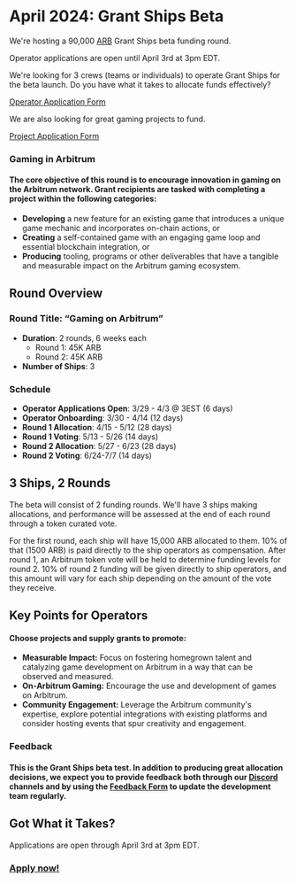 # April 2024: Grant Ships Beta

We're hosting a 90,000 [ARB](https://www.coinbase.com/price/arbitrum) Grant Ships beta funding round.

Operator applications are open until April 3rd at 3pm EDT.

We're looking for 3 crews (teams or individuals) to operate Grant Ships for the beta launch. Do you have what it takes to allocate funds effectively?

[Operator Application Form](https://app.grantships.fun/create-ship)

We are also looking for great gaming projects to fund.

[Project Application Form](https://app.grantships.fun/create-project)

### Gaming in Arbitrum

#### The core objective of this round is to encourage **innovation in gaming** on the Arbitrum network. Grant recipients are tasked with completing a project within the following categories:

- **Developing** a new feature for an existing game that introduces a unique game mechanic and incorporates on-chain actions, or
- **Creating** a self-contained game with an engaging game loop and essential blockchain integration, or
- **Producing** tooling, programs or other deliverables that have a tangible and measurable impact on the Arbitrum gaming ecosystem.

## Round Overview

### Round Title: “Gaming on Arbitrum”

- **Duration**: 2 rounds, 6 weeks each
  - Round 1: 45K ARB
  - Round 2: 45K ARB
- **Number of Ships**: 3

### Schedule

- **Operator Applications Open**: 3/29 - 4/3 @ 3EST (6 days)
- **Operator Onboarding**: 3/30 - 4/14 (12 days)
- **Round 1 Allocation**: 4/15 - 5/12 (28 days)
- **Round 1 Voting**: 5/13 - 5/26 (14 days)
- **Round 2 Allocation**: 5/27 - 6/23 (28 days)
- **Round 2 Voting**: 6/24-7/7 (14 days)

## 3 Ships, 2 Rounds

The beta will consist of 2 funding rounds. We'll have 3 ships making allocations, and performance will be assessed at the end of each round through a token curated vote.

For the first round, each ship will have 15,000 ARB allocated to them. 10% of that (1500 ARB) is paid directly to the ship operators as compensation. After round 1, an Arbitrum token vote will be held to determine funding levels for round 2. 10% of round 2 funding will be given directly to ship operators, and this amount will vary for each ship depending on the amount of the vote they receive.

## Key Points for Operators

#### Choose projects and supply grants to promote:

- **Measurable Impact:** Focus on fostering homegrown talent and catalyzing game development on Arbitrum in a way that can be observed and measured.
- **On-Arbitrum Gaming:** Encourage the use and development of games on Arbitrum.
- **Community Engagement:** Leverage the Arbitrum community's expertise, explore potential integrations with existing platforms and consider hosting events that spur creativity and engagement.

### Feedback

#### This is the Grant Ships beta test. In addition to producing great allocation decisions, we expect you to provide feedback both through our [Discord](https://discord.gg/FydbKxFnyU) channels and by using the [Feedback Form](https://ed4avh6jdmk.typeform.com/to/ODDRiUm2) to update the development team regularly.

## Got What it Takes?

Applications are open through April 3rd at 3pm EDT.

### [Apply now!](https://app.grantships.fun)

